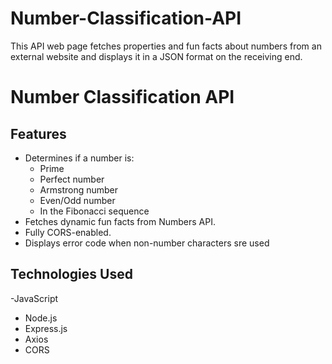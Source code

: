 # Number-Classification-API
This API web page fetches properties and fun facts about numbers from an external website and displays it in a JSON format on the receiving end.

# Number Classification API

## Features
- Determines if a number is:
  - Prime
  - Perfect number
  - Armstrong number
  - Even/Odd number
  - In the Fibonacci sequence
- Fetches dynamic fun facts from Numbers API.
- Fully CORS-enabled.
- Displays error code when non-number characters sre used

## Technologies Used
-JavaScript
- Node.js
- Express.js
- Axios
- CORS


